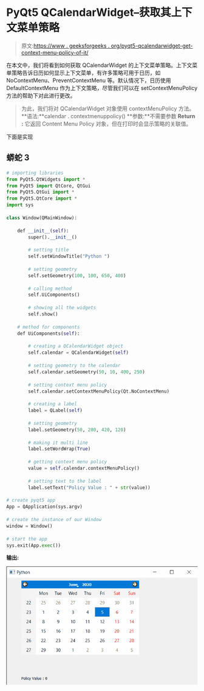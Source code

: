 # PyQt5 QCalendarWidget–获取其上下文菜单策略

> 原文:[https://www . geeksforgeeks . org/pyqt5-qcalendarwidget-get-context-menu-policy-of-it/](https://www.geeksforgeeks.org/pyqt5-qcalendarwidget-getting-context-menu-policy-of-it/)

在本文中，我们将看到如何获取 QCalendarWidget 的上下文菜单策略。上下文菜单策略告诉日历如何显示上下文菜单，有许多策略可用于日历，如 NoContextMenu、PreventContextMenu 等。默认情况下，日历使用 DefaultContextMenu 作为上下文策略，尽管我们可以在 setContextMenuPolicy 方法的帮助下对此进行更改。

> 为此，我们将对 QCalendarWidget 对象使用 contextMenuPolicy 方法。
> **语法:**calendar . contextmenuppolicy()
> **参数:**不需要参数
> **Return :** 它返回 Content Menu Policy 对象，但在打印时会显示策略的关联值。

下面是实现

## 蟒蛇 3

```py
# importing libraries
from PyQt5.QtWidgets import *
from PyQt5 import QtCore, QtGui
from PyQt5.QtGui import *
from PyQt5.QtCore import *
import sys

class Window(QMainWindow):

    def __init__(self):
        super().__init__()

        # setting title
        self.setWindowTitle("Python ")

        # setting geometry
        self.setGeometry(100, 100, 650, 400)

        # calling method
        self.UiComponents()

        # showing all the widgets
        self.show()

    # method for components
    def UiComponents(self):

        # creating a QCalendarWidget object
        self.calendar = QCalendarWidget(self)

        # setting geometry to the calendar
        self.calendar.setGeometry(50, 10, 400, 250)

        # setting context menu policy
        self.calendar.setContextMenuPolicy(Qt.NoContextMenu)

        # creating a label
        label = QLabel(self)

        # setting geometry
        label.setGeometry(50, 280, 420, 120)

        # making it multi line
        label.setWordWrap(True)

        # getting context menu policy
        value = self.calendar.contextMenuPolicy()

        # setting text to the label
        label.setText("Policy Value : " + str(value))

# create pyqt5 app
App = QApplication(sys.argv)

# create the instance of our Window
window = Window()

# start the app
sys.exit(App.exec())
```

**输出:**

![](img/97930397bf737c06d79811db4ca54285.png)